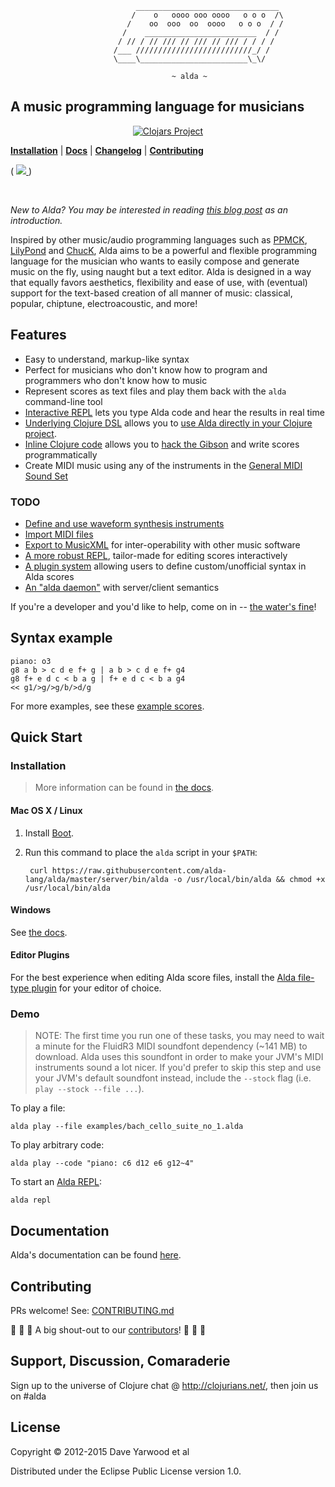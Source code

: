 ```
                            ________________________________
                           /    o   oooo ooo oooo   o o o  /\
                          /    oo  ooo  oo  oooo   o o o  / /
                         /    _________________________  / /
                        / // / // /// // /// // /// / / / /
                       /___ //////////////////////////_/ /
                       \____\________________________\_\/

                                    ~ alda ~
```

## A music programming language for musicians

<p align="center">

<a href="http://clojars.org/alda">
  <img src="http://clojars.org/alda/latest-version.svg" alt="Clojars Project">
</a>
<br>


<b><a href="#installation">Installation</a></b>
|
<b><a href="doc/index.md">Docs</a></b>
|
<b><a href="CHANGELOG.md">Changelog</a></b>
|
<b><a href="#contributing">Contributing</a></b>

(
<a href="https://waffle.io/alda-lang/alda" alt="Features in Progress">
  <img src="https://badge.waffle.io/alda-lang/alda.png?label=in%20progress&title=In%20Progress:">
</a>
)

<br>

</p>

*New to Alda? You may be interested in reading [this blog post][alda-blog-post] as an introduction.*

Inspired by other music/audio programming languages such as [PPMCK][ppmck],
[LilyPond][lilypond] and [ChucK][chuck], Alda aims to be a
powerful and flexible programming language for the musician who wants to easily
compose and generate music on the fly, using naught but a text editor.
Alda is designed in a way that equally favors aesthetics, flexibility and
ease of use, with (eventual) support for the text-based creation of all manner
of music: classical, popular, chiptune, electroacoustic, and more!

[alda-blog-post]: http://daveyarwood.github.io/alda/2015/09/05/alda-a-manifesto-and-gentle-introduction
[ppmck]: http://ppmck.wikidot.com/what-is-ppmck
[lilypond]: http://www.lilypond.org
[chuck]: http://chuck.cs.princeton.edu

## Features

* Easy to understand, markup-like syntax
* Perfect for musicians who don't know how to program and programmers who don't know how to music
* Represent scores as text files and play them back with the `alda` command-line tool
* [Interactive REPL](doc/alda-repl.md) lets you type Alda code and hear the results in real time
* [Underlying Clojure DSL](doc/alda-lisp.md) allows you to [use Alda directly in your Clojure project](doc/alda-now.md).
* [Inline Clojure code](doc/inline-clojure-code.md) allows you to [hack the Gibson][hackers] and write scores programmatically
* Create MIDI music using any of the instruments in the [General MIDI Sound Set][gm-sound-set]

[hackers]: https://www.youtube.com/watch?v=vYNnPx8fZBs
[gm-sound-set]: http://www.midi.org/techspecs/gm1sound.php

### TODO

* [Define and use waveform synthesis instruments](https://github.com/alda-lang/alda/issues/100)
* [Import MIDI files](https://github.com/alda-lang/alda/issues/85)
* [Export to MusicXML](https://github.com/alda-lang/alda/issues/44) for inter-operability with other music software
* [A more robust REPL](https://github.com/alda-lang/alda/issues/54), tailor-made for editing scores interactively
* [A plugin system](https://github.com/alda-lang/alda/issues/37) allowing users to define custom/unofficial syntax in Alda scores
* [An "alda daemon"](https://github.com/alda-lang/alda/issues/49) with server/client semantics

If you're a developer and you'd like to help, come on in -- [the water's fine](#contributing)!

## Syntax example

    piano: o3
    g8 a b > c d e f+ g | a b > c d e f+ g4
    g8 f+ e d c < b a g | f+ e d c < b a g4
    << g1/>g/>g/b/>d/g

For more examples, see these [example scores](https://github.com/alda-lang/alda/tree/master/examples).

## Quick Start

### Installation

> More information can be found in [the docs](doc/installation.md).

#### Mac OS X / Linux

1. Install [Boot](http://www.boot-clj.com).
2. Run this command to place the `alda` script in your `$PATH`:

        curl https://raw.githubusercontent.com/alda-lang/alda/master/server/bin/alda -o /usr/local/bin/alda && chmod +x /usr/local/bin/alda

#### Windows

See [the docs](doc/installation.md#windows).

#### Editor Plugins

For the best experience when editing Alda score files, install the [Alda file-type plugin](doc/installation.md/#editor-plugins) for your editor of choice.

### Demo

> NOTE: The first time you run one of these tasks, you may need to wait a minute for the FluidR3 MIDI soundfont dependency (~141 MB) to download. Alda uses this soundfont in order to make your JVM's MIDI instruments sound a lot nicer. If you'd prefer to skip this step and use your JVM's default soundfont instead, include the `--stock` flag (i.e. `play --stock --file ...`).

To play a file:

    alda play --file examples/bach_cello_suite_no_1.alda

To play arbitrary code:

    alda play --code "piano: c6 d12 e6 g12~4"

To start an [Alda REPL](doc/alda-repl.md):

    alda repl

## Documentation

Alda's documentation can be found [here](doc/index.md).

## Contributing

PRs welcome! See: [CONTRIBUTING.md](CONTRIBUTING.md)

:clap: :clap: :clap: A big shout-out to our [contributors](https://github.com/alda-lang/alda/graphs/contributors)! :clap: :clap: :clap:

## Support, Discussion, Comaraderie

Sign up to the universe of Clojure chat @ http://clojurians.net/, then join us on #alda

## License

Copyright © 2012-2015 Dave Yarwood et al

Distributed under the Eclipse Public License version 1.0.

